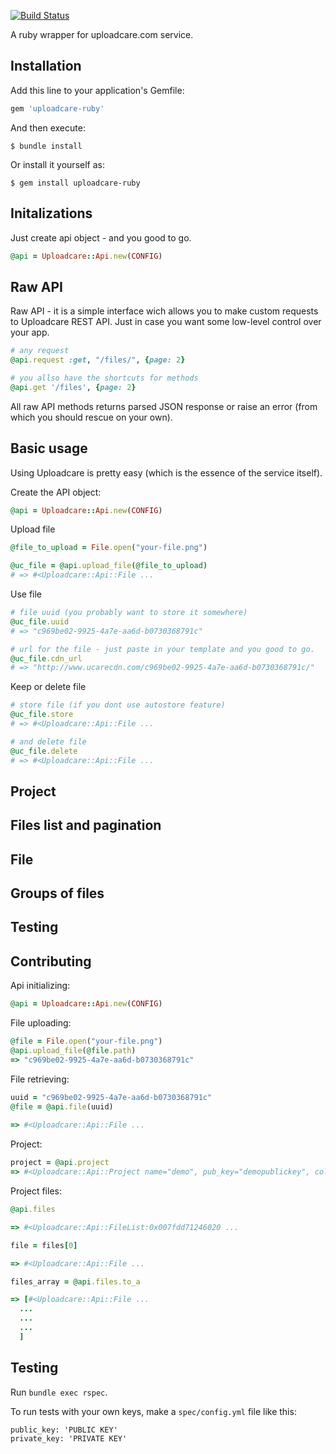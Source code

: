 [![Build Status](https://secure.travis-ci.org/uploadcare/ruby-uploadcare-api.png?branch=master)](http://travis-ci.org/uploadcare/ruby-uploadcare-api)

A ruby wrapper for uploadcare.com service.


## Installation

Add this line to your application's Gemfile:

```ruby
gem 'uploadcare-ruby'
```

And then execute:

```shell
$ bundle install
```

Or install it yourself as:

```shell
$ gem install uploadcare-ruby
```


## Initalizations
Just create api object - and you good to go.

```ruby
@api = Uploadcare::Api.new(CONFIG)
```


## Raw API
Raw API - it is a simple interface wich allows you to make custom requests to Uploadcare REST API.
Just in case you want some low-level control over your app.

```ruby
# any request
@api.request :get, "/files/", {page: 2}

# you allso have the shortcuts for methods
@api.get '/files', {page: 2}

```
All raw API methods returns parsed JSON response or raise an error (from which you should rescue on your own).


## Basic usage
Using Uploadcare is pretty easy (which is the essence of the service itself).

Create the API object:

```ruby
@api = Uploadcare::Api.new(CONFIG)

```

Upload file

```ruby
@file_to_upload = File.open("your-file.png")

@uc_file = @api.upload_file(@file_to_upload)
# => #<Uploadcare::Api::File ...
```

Use file

```ruby
# file uuid (you probably want to store it somewhere)
@uc_file.uuid
# => "c969be02-9925-4a7e-aa6d-b0730368791c"

# url for the file - just paste in your template and you good to go.
@uc_file.cdn_url
# => "http://www.ucarecdn.com/c969be02-9925-4a7e-aa6d-b0730368791c/"
```

Keep or delete file

```ruby
# store file (if you dont use autostore feature)
@uc_file.store
# => #<Uploadcare::Api::File ...

# and delete file
@uc_file.delete
# => #<Uploadcare::Api::File ...
```

## Project
## Files list and pagination
## File
## Groups of files
## Testing
## Contributing











Api initializing:

```ruby
@api = Uploadcare::Api.new(CONFIG)
```

File uploading:

```ruby
@file = File.open("your-file.png")
@api.upload_file(@file.path)
=> "c969be02-9925-4a7e-aa6d-b0730368791c"
```

File retrieving:
```ruby
uuid = "c969be02-9925-4a7e-aa6d-b0730368791c"
@file = @api.file(uuid)
  
=> #<Uploadcare::Api::File ...
```

Project:
```ruby
project = @api.project
=> #<Uploadcare::Api::Project name="demo", pub_key="demopublickey", collaborators=[]>
```

Project files:
```ruby    
@api.files

=> #<Uploadcare::Api::FileList:0x007fdd71246020 ...

file = files[0]

=> #<Uploadcare::Api::File ...

files_array = @api.files.to_a

=> [#<Uploadcare::Api::File ...
  ...
  ...
  ...
  ]
```

## Testing

Run `bundle exec rspec`.

To run tests with your own keys, make a `spec/config.yml` file like this:

    public_key: 'PUBLIC KEY'
    private_key: 'PRIVATE KEY'
